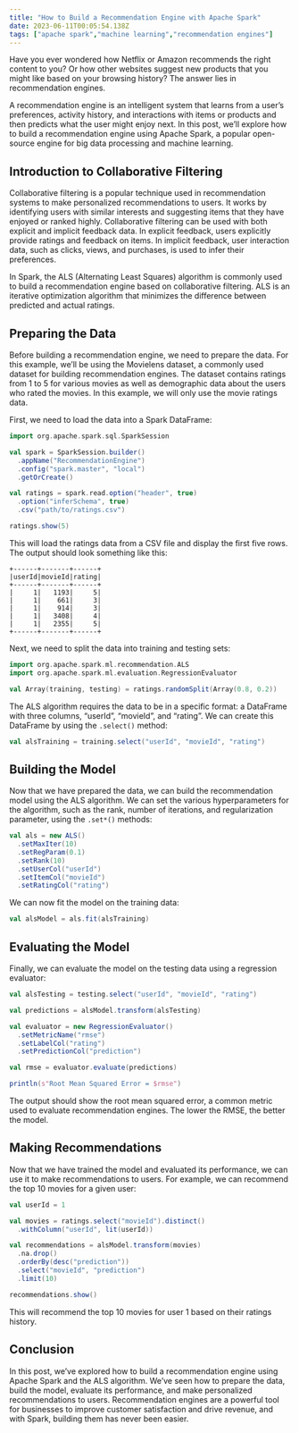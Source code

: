 ```yaml
---
title: "How to Build a Recommendation Engine with Apache Spark"
date: 2023-06-11T00:05:54.138Z
tags: ["apache spark","machine learning","recommendation engines"]
---
```



Have you ever wondered how Netflix or Amazon recommends the right content to you? Or how other websites suggest new products that you might like based on your browsing history? The answer lies in recommendation engines.

A recommendation engine is an intelligent system that learns from a user’s preferences, activity history, and interactions with items or products and then predicts what the user might enjoy next. In this post, we’ll explore how to build a recommendation engine using Apache Spark, a popular open-source engine for big data processing and machine learning.

## Introduction to Collaborative Filtering

Collaborative filtering is a popular technique used in recommendation systems to make personalized recommendations to users. It works by identifying users with similar interests and suggesting items that they have enjoyed or ranked highly. Collaborative filtering can be used with both explicit and implicit feedback data. In explicit feedback, users explicitly provide ratings and feedback on items. In implicit feedback, user interaction data, such as clicks, views, and purchases, is used to infer their preferences.

In Spark, the ALS (Alternating Least Squares) algorithm is commonly used to build a recommendation engine based on collaborative filtering. ALS is an iterative optimization algorithm that minimizes the difference between predicted and actual ratings.

## Preparing the Data

Before building a recommendation engine, we need to prepare the data. For this example, we’ll be using the Movielens dataset, a commonly used dataset for building recommendation engines. The dataset contains ratings from 1 to 5 for various movies as well as demographic data about the users who rated the movies. In this example, we will only use the movie ratings data.

First, we need to load the data into a Spark DataFrame:

```scala
import org.apache.spark.sql.SparkSession

val spark = SparkSession.builder()
  .appName("RecommendationEngine")
  .config("spark.master", "local")
  .getOrCreate()

val ratings = spark.read.option("header", true)
  .option("inferSchema", true)
  .csv("path/to/ratings.csv")

ratings.show(5)
```

This will load the ratings data from a CSV file and display the first five rows. The output should look something like this:

```
+------+-------+------+
|userId|movieId|rating|
+------+-------+------+
|     1|   1193|     5|
|     1|    661|     3|
|     1|    914|     3|
|     1|   3408|     4|
|     1|   2355|     5|
+------+-------+------+
```

Next, we need to split the data into training and testing sets:

```scala
import org.apache.spark.ml.recommendation.ALS
import org.apache.spark.ml.evaluation.RegressionEvaluator

val Array(training, testing) = ratings.randomSplit(Array(0.8, 0.2))

```

The ALS algorithm requires the data to be in a specific format: a DataFrame with three columns, “userId”, “movieId”, and “rating”. We can create this DataFrame by using the `.select()` method:

```scala
val alsTraining = training.select("userId", "movieId", "rating")
```

## Building the Model

Now that we have prepared the data, we can build the recommendation model using the ALS algorithm. We can set the various hyperparameters for the algorithm, such as the rank, number of iterations, and regularization parameter, using the `.set*()` methods:

```scala
val als = new ALS()
  .setMaxIter(10)
  .setRegParam(0.1)
  .setRank(10)
  .setUserCol("userId")
  .setItemCol("movieId")
  .setRatingCol("rating")
```

We can now fit the model on the training data:

```scala
val alsModel = als.fit(alsTraining)
```

## Evaluating the Model

Finally, we can evaluate the model on the testing data using a regression evaluator:

```scala
val alsTesting = testing.select("userId", "movieId", "rating")

val predictions = alsModel.transform(alsTesting)

val evaluator = new RegressionEvaluator()
  .setMetricName("rmse")
  .setLabelCol("rating")
  .setPredictionCol("prediction")

val rmse = evaluator.evaluate(predictions)

println(s"Root Mean Squared Error = $rmse")
```

The output should show the root mean squared error, a common metric used to evaluate recommendation engines. The lower the RMSE, the better the model.

## Making Recommendations

Now that we have trained the model and evaluated its performance, we can use it to make recommendations to users. For example, we can recommend the top 10 movies for a given user:

```scala
val userId = 1

val movies = ratings.select("movieId").distinct()
  .withColumn("userId", lit(userId))

val recommendations = alsModel.transform(movies)
  .na.drop()
  .orderBy(desc("prediction"))
  .select("movieId", "prediction")
  .limit(10)

recommendations.show()
```

This will recommend the top 10 movies for user 1 based on their ratings history.

## Conclusion

In this post, we’ve explored how to build a recommendation engine using Apache Spark and the ALS algorithm. We’ve seen how to prepare the data, build the model, evaluate its performance, and make personalized recommendations to users. Recommendation engines are a powerful tool for businesses to improve customer satisfaction and drive revenue, and with Spark, building them has never been easier.